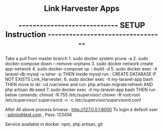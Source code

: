 <p align="center" style="font-size: 25px; font-weight: bold">Link Harvester Apps </p>

<p align="center" style="font-size: 25px; font-weight: bold"> ----------------------------  SETUP  Instruction --------------------------------- </p>
Take a pull from master branch
1. sudo docker system prune -a
2. sudo docker-compose down --remove-orphans
3. sudo docker network create app-network
4. sudo docker-compose up --build -d
5. sudo docker exec -it laravel-db mysql -u taher -p
	THEN inside mysql run : CREATE DATABASE IF NOT EXISTS Link_Harvester;
6. sudo docker exec -it my-laravel-app bash
	THEN move to dir: cd /var/www and run: php artisan migrate:refresh
          AND php artisan db:seed
7. sudo docker exec -it my-laravel-app bash
          THEN run below comands:
 	chmod -R 755 /etc/supervisor/
	chown -R root:root /etc/supervisor/
	supervisord -n -c /etc/supervisor/supervisord.conf

After All above process browse : http://127.0.0.1:8000
To login a default user : admin@test.com , Pass: 123456

Service available in docker: npm, php artisan, git

